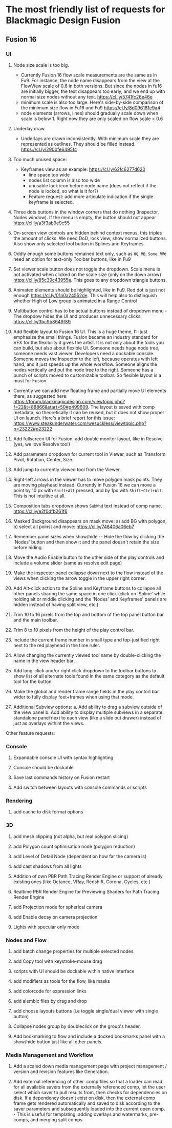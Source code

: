 # The most friendly list of requests for Blackmagic Design Fusion
## Fusion 16
### UI

1. Node size scale is too big.
    - Currently Fusion 16 flow scale measurements are the same as in Fu9. For instance, the node name disappears from the view at the FlowView scale of 0.6 in both versions. But since the nodes in fu16 are initially bigger, the text disappears too early, and we end up with normal size nodes without any text. https://cl.ly/5741fc26e46e
    - minimum scale is also too large. Here's side-by-side comparison of the minimum size flow in Fu16 and Fu9 https://cl.ly/8d096181e9a4
    - node elements (arrows, lines) should gradually scale down when scale is below 1. Right now they are only scaled on flow scale < 0.6 

2. Underlay draw
    - Underlays are drawn inconsistently. With minimum scale they are represented as outlines. They should be filled instead. https://cl.ly/2900fe6495f4

3. Too much unused space:
    - Keyframes view as an example:
    https://cl.ly/62fc6277d620
        * line space too wide 
        * nodes list column is also too wide
        * unusable lock icon before node name (does not reflect if the node is locked, so what is it for?)
        * Feature request: add more articulate indication if the single keyframe is selected.

4. Three dots buttons in the window corners that do nothing (Inspector, Nodes window). If the menu is empty, the button should not appear https://cl.ly/a3f3ab9e9c55

5. On-screen view controls are hidden behind context menus, this triples the amount of clicks. We need DoD, lock view, show normalized buttons. Also show only selected tool button in Splines and Keyframes.

6. Oddly enough some buttons remained text only, such as `HQ`, `MB`, `Some`. We need an option for text-only Toolbar buttons, like in Fu9

7. Set viewer scale button does not toggle the dropdown. Scale menu is not activated when clicked on the scale size (only on the down arrow) https://cl.ly/85c39c43955a. This goes to any dropdown triangle buttons.

8. Animated elements should be highlighted, like in Fu9. Red dot is just not enough https://cl.ly/01a0a24552de. This will help also to distinguish whether High of Low group is animated in a Range Control

9. Multibutton control has to be actual buttons instead of dropdown menu - The dropdow hides the UI and produces unnecessary clicks: https://cl.ly/3bc9b8649f89

10. Add flexible layout to Fusion 16 UI. This is a huge theme, I'll just emphasize the small things. Fusion became an industry standard for VFX for the flexibility it gives the artist. It is not only about the tools you can build, but also about flexible UI. Someone needs huge node tree, someone needs vast viewer. Developers need a dockable console. Someone moves the Inspector to the left, because operates with left hand, and it just speeds up the whole workflow. Someone aligns the nodes vertically and put the node tree to the right. Someone has a bunch of scripts moved to customizable toolbar. So flexible layout is a must for Fusion. 
* Currently we can add new floating frame and partially move UI elements there, as suggested here: https://forum.blackmagicdesign.com/viewtopic.php?f=22&t=88866&start=50#p499609. The layout is saved with comp metadata, so theoretically it can be reused, but it does not show proper UI on launch. Here's a brief report for this issue: https://www.steakunderwater.com/wesuckless/viewtopic.php?p=23222#p23222

11. Add fullscreen UI for Fusion, add double monitor layout, like in Resolve (yes, we love Resolve too!)

12. Add parameters dropdown for current tool in Viewer, such as Transform Pivot, Rotation, Center, Size.

13. Add jump to currently viewed tool from the Viewer.

14. Right-left arrows in the viewer has to move polygon mask points. They are moving playhead instead. Currently in Fusion 16 we can move a point by 10 px with `Shift+Alt` pressed, and by 1px with `Shift+Ctrl+Alt`. This is not intuitive at all. 

15. Composition tabs dropdown shows `SubWnd` text instead of comp name. https://cl.ly/e2f0dfb261f6

16. Masked Background disappears on mask move: a) add BG with polygon, b) select all poinst and move: https://cl.ly/748406a06eb7

17. Remember panel sizes when show/hide -- Hide the flow by clicking the 'Nodes' button and then show it and the panel doesn't retain the size before hiding.

18. Move the Audio Enable button to the other side of the play controls and include a volume slider (same as resolve edit page)

19. Make the Inspector panel collapse down next to the flow instead of the views when clicking the arrow toggle in the upper right corner.

20. Add Alt-click action to the Spline and Keyframe buttons to collapse all other panels sharing the same space in one click (click on 'Spline' while holding alt or middle clicking and the 'Nodes' and Keyframes' panels are hidden instead of having split view, etc.)

21. Trim 10 to 16 pixels from the top and bottom of the top panel button bar and the main toolbar.

22. Trim 8 to 10 pixels from the height of the play control bar.

23. Include the current frame number in small type and top-justified right next to the red playhead in the time ruler.

24. Allow changing the currently viewed tool name by double-clicking the name in the view header bar.

25. Add long-click and/or right click dropdown to the toolbar buttons to show list of all alternate tools found in the same category as the default tool for the button.

26. Make the global and render frame range fields in the play contorl bar wider to fully display feet+frames when using that mode.

27. Additional Subview options: a. Add ability to drag a subview outside of the view panel b. Add ability to display multiple subviews in a separate standalone panel next to each view (like a slide out drawer) instead of just as overlays withint the views.


Other feature requests:

### Console
1. Expandable console UI with syntax highlighting

2. Console should be dockable

3. Save last commands history on Fusion restart

4. Add switch between layouts with console commands or scripts

### Rendering
1. add cache to disk format options

### 3D
1. add mesh clipping (not alpha, but real polygon slicing)

2. add Polygon count optimisation node (polygon reduction)

3. add Level of Detail Node (dependent on how far the camera is)

4. add cast shadows from all lights

5. Addition of own PBR Path Tracing Render Engine or support of already existing ones (like Octance, VRay, Redshift, Corona, Cycles, etc.)

6. Realtime PBR Render Engine for Previewing Shaders for Path Tracing Render Engine

7. add Projection mode for spherical camera

8. add Enable decay on camera projection

9. Lights with specular only mode


### Nodes and Flow
1. add batch change properties for multiple selected nodes.

2. add Copy tool with keystroke-mouse drag

3. scripts with UI should be dockable within native interface

4. add modifiers as tools for the flow, like masks

5. add colorcode for expression links

6. add alembic files by drag and drop

7. add choose layouts buttons (i.e toggle single/dual viewer with single button)

8. Collapse nodes group by doubleclick on the group's header.

9. Add bookmarking to flow and include a docked bookmarks panel with a show/hide button just like all other panels.


### Media Management and Workflow
1. Add a scaled down media management page with project management / version and revision features like Generation.

2. Add external referencing of other .comp files so that a loader can read for all available savers from the externally referenced comp, let the user select which saver to pull results from, then checks for dependencies on disk. If a dependency doesn't exist on disk, then the external comp frame gets rendered automatically and saved to disk according to the saver parameters and subsequently loaded into the current open comp. - This is useful for templating, adding overlays and watermarks, pre-comps, and merging split comps.
